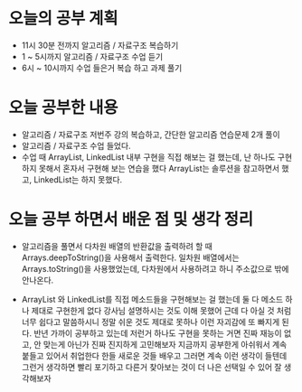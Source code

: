 # 오늘의 공부 계획
* 11시 30분 전까지 알고리즘 / 자료구조 복습하기
* 1 ~ 5시까지 알고리즘 / 자료구조 수업 듣기
* 6시 ~ 10시까지 수업 들은거 복습 하고 과제 풀기
# 오늘 공부한 내용
* 알고리즘 / 자료구조 저번주 강의 복습하고, 간단한 알고리즘 연습문제 2개 풀이
* 알고리즘 / 자료구조 수업 들었다.
* 수업 때 ArrayList, LinkedList 내부 구현을 직접 해보는 걸 했는데, 난 하나도 구현하지 못해서
혼자서 구현해 보는 연습을 했다 ArrayList는 솔루션을 참고하면서 했고, LinkedList는 하지 못했다.
# 오늘 공부 하면서 배운 점 및 생각 정리
* 알고리즘을 풀면서 다차원 배열의 반환값을 출력하려 할 때 Arrays.deepToString()을 사용해서 출력한다.
일차원 배열에서는 Arrays.toString()을 사용했었는데, 다차원에서 사용하려고 하니 주소값으로 밖에 안나온다.

* ArrayList 와 LinkedList를 직접 메소드들을 구현해보는 걸 했는데 둘 다 메소드 하나 제대로 구현한게 없다
강사님 설명하시는 것도 이해 못했어 근데 다 아실 것 처럼 너무 쉽다고 말씀하시니 정말 쉬운 것도 제대로 못하나 이런 자괴감에 또 빠지게 된다.
반년 가까이 공부하고 있는데 저런거 하나도 구현을 못하는 거면 진짜 재능이 없고, 안 맞는게 아닌가 진짜 진지하게 고민해보자 지금까지 공부한게 아쉬워서
계속 붙들고 있어서 취업한다 한들 새로운 것들 배우고 그러면 계속 이런 생각이 들텐데 그런거 생각하면 빨리 포기하고 다른거 찾아보는 것이 더 나은 선택일 수 있어
잘 생각해보자